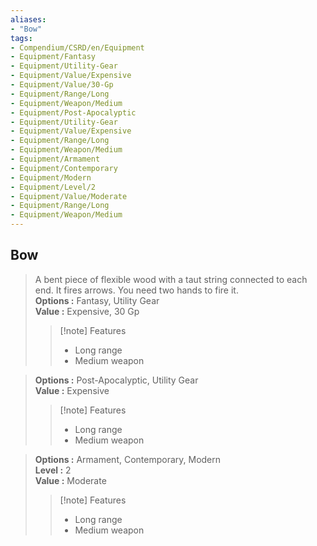 ```yaml
---
aliases:
- "Bow"
tags:
- Compendium/CSRD/en/Equipment
- Equipment/Fantasy
- Equipment/Utility-Gear
- Equipment/Value/Expensive
- Equipment/Value/30-Gp
- Equipment/Range/Long
- Equipment/Weapon/Medium
- Equipment/Post-Apocalyptic
- Equipment/Utility-Gear
- Equipment/Value/Expensive
- Equipment/Range/Long
- Equipment/Weapon/Medium
- Equipment/Armament
- Equipment/Contemporary
- Equipment/Modern
- Equipment/Level/2
- Equipment/Value/Moderate
- Equipment/Range/Long
- Equipment/Weapon/Medium
---
```


  
## Bow  
  
>A bent piece of flexible wood with a taut string connected to each end. It fires arrows. You need two hands to fire it.  
> **Options :** Fantasy, Utility Gear  
> **Value :** Expensive, 30 Gp  
>>[!note] Features  
>> - Long range  
>> - Medium weapon  
  
>  
> **Options :** Post-Apocalyptic, Utility Gear  
> **Value :** Expensive  
>>[!note] Features  
>> - Long range  
>> - Medium weapon  
  
>  
> **Options :** Armament, Contemporary, Modern  
> **Level :** 2  
> **Value :** Moderate  
>>[!note] Features  
>> - Long range  
>> - Medium weapon